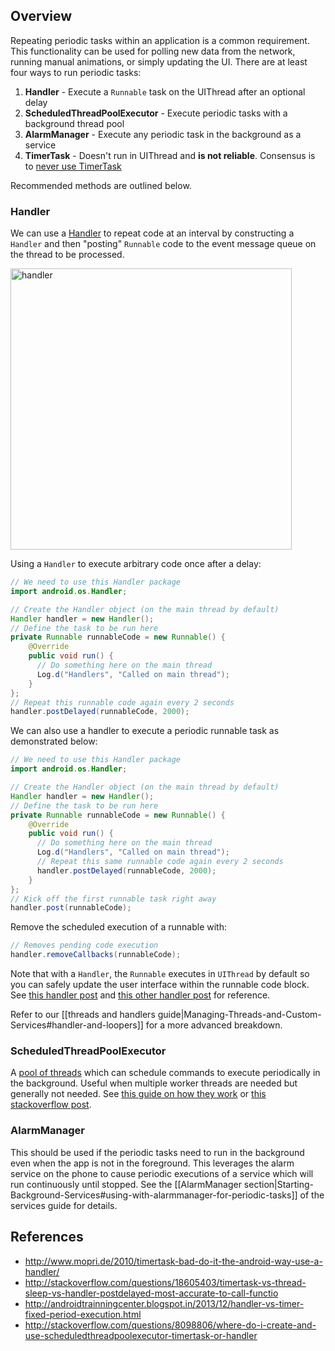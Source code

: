 ## Overview

Repeating periodic tasks within an application is a common requirement. This functionality can be used for polling new data from the network, running manual animations, or simply updating the UI. There are at least four ways to run periodic tasks:

1. **Handler** - Execute a `Runnable` task on the UIThread after an optional delay 
2. **ScheduledThreadPoolExecutor** - Execute periodic tasks with a background thread pool
3. **AlarmManager** - Execute any periodic task in the background as a service
4. **TimerTask** - Doesn't run in UIThread and **is not reliable**. Consensus is to [never use TimerTask](http://www.mopri.de/2010/timertask-bad-do-it-the-android-way-use-a-handler/)

Recommended methods are outlined below.

### Handler

We can use a [Handler](http://developer.android.com/reference/android/os/Handler.html) to repeat code at an interval by constructing a `Handler` and then "posting" `Runnable` code to the event message queue on the thread to be processed.

<img src="https://i.imgur.com/2vg53fk.png" alt="handler" width="450" />

Using a `Handler` to execute arbitrary code once after a delay:

```java
// We need to use this Handler package
import android.os.Handler;

// Create the Handler object (on the main thread by default)
Handler handler = new Handler();
// Define the task to be run here
private Runnable runnableCode = new Runnable() {
    @Override
    public void run() {
      // Do something here on the main thread
      Log.d("Handlers", "Called on main thread");
    }
};
// Repeat this runnable code again every 2 seconds
handler.postDelayed(runnableCode, 2000);
```

We can also use a handler to execute a periodic runnable task as demonstrated below:

```java
// We need to use this Handler package
import android.os.Handler;

// Create the Handler object (on the main thread by default)
Handler handler = new Handler();
// Define the task to be run here
private Runnable runnableCode = new Runnable() {
    @Override
    public void run() {
      // Do something here on the main thread
      Log.d("Handlers", "Called on main thread");
      // Repeat this same runnable code again every 2 seconds
      handler.postDelayed(runnableCode, 2000);
    }
};
// Kick off the first runnable task right away
handler.post(runnableCode);
```

Remove the scheduled execution of a runnable with:

```java
// Removes pending code execution
handler.removeCallbacks(runnableCode);
```

Note that with a `Handler`, the `Runnable` executes in `UIThread` by default so you can safely update the user interface within the runnable code block. See [this handler post](http://www.mopri.de/2010/timertask-bad-do-it-the-android-way-use-a-handler/) and [this other handler post](http://androidtrainningcenter.blogspot.in/2013/12/handler-vs-timer-fixed-period-execution.html) for reference.

Refer to our [[threads and handlers guide|Managing-Threads-and-Custom-Services#handler-and-loopers]] for a more advanced breakdown. 

### ScheduledThreadPoolExecutor

A [pool of threads](http://developer.android.com/reference/java/util/concurrent/ScheduledThreadPoolExecutor.html) which can schedule commands to execute periodically in the background. Useful when multiple worker threads are needed but generally not needed. See [this guide on how they work](http://codelatte.wordpress.com/2013/11/13/49/) or [this stackoverflow post](http://stackoverflow.com/a/18606091/313399).

### AlarmManager

This should be used if the periodic tasks need to run in the background even when the app is not in the foreground. This leverages the alarm service on the phone to cause periodic executions of a service which will run continuously until stopped. See the [[AlarmManager section|Starting-Background-Services#using-with-alarmmanager-for-periodic-tasks]] of the services guide for details.

## References

* <http://www.mopri.de/2010/timertask-bad-do-it-the-android-way-use-a-handler/>
* <http://stackoverflow.com/questions/18605403/timertask-vs-thread-sleep-vs-handler-postdelayed-most-accurate-to-call-functio>
* <http://androidtrainningcenter.blogspot.in/2013/12/handler-vs-timer-fixed-period-execution.html>
* <http://stackoverflow.com/questions/8098806/where-do-i-create-and-use-scheduledthreadpoolexecutor-timertask-or-handler>